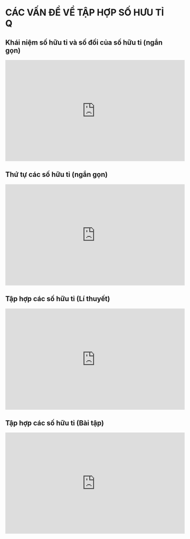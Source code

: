 # CÁC VẤN ĐỀ VỀ TẬP HỢP SỐ HƯU TỈ Q
## Khái niệm số hữu tỉ và số đối của số hữu tỉ (ngắn gọn)
<iframe width="560" height="315" src="https://www.youtube.com/embed/5i5GGyaNIvo?si=JW1Nwd4QHNw5-vby" title="YouTube video player" frameborder="0" allow="accelerometer; autoplay; clipboard-write; encrypted-media; gyroscope; picture-in-picture; web-share" referrerpolicy="strict-origin-when-cross-origin" allowfullscreen></iframe>

## Thứ tự các số hữu tỉ (ngắn gọn)
<iframe width="560" height="315" src="https://www.youtube.com/embed/0KQoSg46aKk?si=57QMHY1ctTRshiSy" title="YouTube video player" frameborder="0" allow="accelerometer; autoplay; clipboard-write; encrypted-media; gyroscope; picture-in-picture; web-share" referrerpolicy="strict-origin-when-cross-origin" allowfullscreen></iframe>

## Tập hợp các số hữu tỉ (Lí thuyết)
<iframe width="560" height="315" src="https://www.youtube.com/embed/hpuN9I2-HrE?si=j7_ZORf3mS7v6NeV" title="YouTube video player" frameborder="0" allow="accelerometer; autoplay; clipboard-write; encrypted-media; gyroscope; picture-in-picture; web-share" referrerpolicy="strict-origin-when-cross-origin" allowfullscreen></iframe>

## Tập hợp các số hữu tỉ (Bài tập)
<iframe width="560" height="315" src="https://www.youtube.com/embed/UwuaDH85IUQ?si=rIPQ1frAM41iLLDv" title="YouTube video player" frameborder="0" allow="accelerometer; autoplay; clipboard-write; encrypted-media; gyroscope; picture-in-picture; web-share" referrerpolicy="strict-origin-when-cross-origin" allowfullscreen></iframe>

